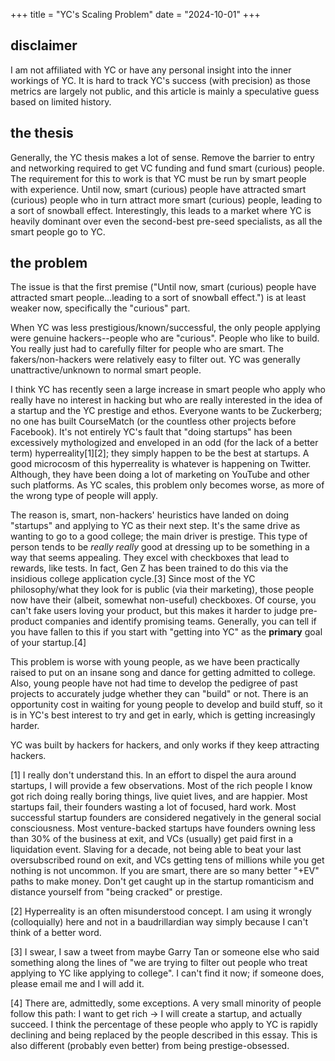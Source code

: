+++
title = "YC's Scaling Problem" 
date = "2024-10-01" 
+++

## disclaimer
I am not affiliated with YC or have any personal insight into the inner workings of YC. It is hard to track YC's success (with precision) as those metrics are largely not public, and this article is mainly a speculative guess based on limited history. 

## the thesis
Generally, the YC thesis makes a lot of sense. Remove the barrier to entry and networking required to get VC funding and fund smart (curious) people. The requirement for this to work is that YC must be run by smart people with experience. Until now, smart (curious) people have attracted smart (curious) people who in turn attract more smart (curious) people, leading to a sort of snowball effect. Interestingly, this leads to a market where YC is heavily dominant over even the second-best pre-seed specialists, as all the smart people go to YC. 

## the problem
The issue is that the first premise ("Until now, smart (curious) people have attracted smart people...leading to a sort of snowball effect.") is at least weaker now, specifically the "curious" part. 

When YC was less prestigious/known/successful, the only people applying were genuine hackers--people who are "curious". People who like to build. You really just had to carefully filter for people who are smart. The fakers/non-hackers were relatively easy to filter out. YC was generally unattractive/unknown to normal smart people. 

I think YC has recently seen a large increase in smart people who apply who really have no interest in hacking but who are really interested in the idea of a startup and the YC prestige and ethos. Everyone wants to be Zuckerberg; no one has built CourseMatch (or the countless other projects before Facebook). It's not entirely YC's fault that "doing startups" has been excessively mythologized and enveloped in an odd (for the lack of a better term) hyperreality[1][2]; they simply happen to be the best at startups. A good microcosm of this hyperreality is whatever is happening on Twitter. Although, they have been doing a lot of marketing on YouTube and other such platforms. As YC scales, this problem only becomes worse, as more of the wrong type of people will apply.

The reason is, smart, non-hackers' heuristics have landed on doing "startups" and applying to YC as their next step. It's the same drive as wanting to go to a good college; the main driver is prestige. This type of person tends to be *really really* good at dressing up to be something in a way that seems appealing. They excel with checkboxes that lead to rewards, like tests. In fact, Gen Z has been trained to do this via the insidious college application cycle.[3] Since most of the YC philosophy/what they look for is public (via their marketing), those people now have their (albeit, somewhat non-useful) checkboxes. Of course, you can't fake users loving your product, but this makes it harder to judge pre-product companies and identify promising teams. Generally, you can tell if you have fallen to this if you start with "getting into YC" as the **primary** goal of your startup.[4] 

This problem is worse with young people, as we have been practically raised to put on an insane song and dance for getting admitted to college. Also, young people have not had time to develop the pedigree of past projects to accurately judge whether they can "build" or not. There is an opportunity cost in waiting for young people to develop and build stuff, so it is in YC's best interest to try and get in early, which is getting increasingly harder. 

YC was built by hackers for hackers, and only works if they keep attracting hackers.   

[1] I really don't understand this. In an effort to dispel the aura around startups, I will provide a few observations. Most of the rich people I know got rich doing really boring things, live quiet lives, and are happier. Most startups fail, their founders wasting a lot of focused, hard work. Most successful startup founders are considered negatively in the general social consciousness. Most venture-backed startups have founders owning less than 30% of the business at exit, and VCs (usually) get paid first in a liquidation event. Slaving for a decade, not being able to beat your last oversubscribed round on exit, and VCs getting tens of millions while you get nothing is not uncommon. If you are smart, there are so many better "+EV" paths to make money. Don't get caught up in the startup romanticism and distance yourself from "being cracked" or prestige. 

[2] Hyperreality is an often misunderstood concept. I am using it wrongly (colloquially) here and not in a baudrillardian way simply because I can't think of a better word. 

[3] I swear, I saw a tweet from maybe Garry Tan or someone else who said something along the lines of "we are trying to filter out people who treat applying to YC like applying to college". I can't find it now; if someone does, please email me and I will add it. 

[4] There are, admittedly, some exceptions. A very small minority of people follow this path: I want to get rich -> I will create a startup, and actually succeed. I think the percentage of these people who apply to YC is rapidly declining and being replaced by the people described in this essay. This is also different (probably even better) from being prestige-obsessed.

